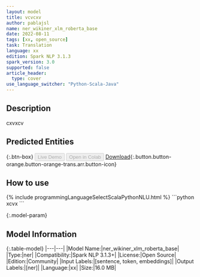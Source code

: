 ```yaml
---
layout: model
title: vcvcxv
author: pablajsl
name: ner_wikiner_xlm_roberta_base
date: 2022-08-11
tags: [xx, open_source]
task: Translation
language: xx
edition: Spark NLP 3.1.3
spark_version: 3.0
supported: false
article_header:
  type: cover
use_language_switcher: "Python-Scala-Java"
---
```


## Description

cxvxcv

## Predicted Entities



{:.btn-box}
<button class="button button-orange" disabled>Live Demo</button>
<button class="button button-orange" disabled>Open in Colab</button>
[Download](https://s3.amazonaws.com/models-hub-community/pablajsl/ner_wikiner_xlm_roberta_base_xx_3.1.3_3.0_1660201466084.zip){:.button.button-orange.button-orange-trans.arr.button-icon}

## How to use



<div class="tabs-box" markdown="1">
{% include programmingLanguageSelectScalaPythonNLU.html %}
```python
xcvx
```

</div>

{:.model-param}
## Model Information

{:.table-model}
|---|---|
|Model Name:|ner_wikiner_xlm_roberta_base|
|Type:|ner|
|Compatibility:|Spark NLP 3.1.3+|
|License:|Open Source|
|Edition:|Community|
|Input Labels:|[sentence, token, embeddings]|
|Output Labels:|[ner]|
|Language:|xx|
|Size:|16.0 MB|